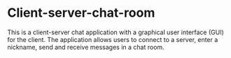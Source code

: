 # Client-server-chat-room
This is a client-server chat application with a graphical user interface (GUI) for the client. The application allows users to connect to a server, enter a nickname, send and receive messages in a chat room.
